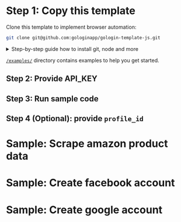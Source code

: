 # Step 1: Copy this template

Clone this template to implement browser automation:

```sh
git clone git@github.com:gologinapp/gologin-template-js.git
```

<details>
<summary>Step-by-step guide how to install git, node and more</summary>

## Install Node
## Install dependecies

</details>

[`/examples/`](https://github.com/gologin-docs/gologin-template-js/tree/main/examples)
directory contains examples to help you get started. 

## Step 2: Provide API_KEY



## Step 3: Run sample code

## Step 4 (Optional): provide `profile_id`

Sample: Scrape amazon product data
====


Sample: Create facebook account
====


Sample: Create google account
====




